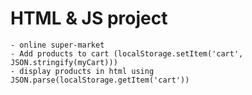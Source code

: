 # HTML & JS project
    - online super-market
    - Add products to cart (localStorage.setItem('cart', JSON.stringify(myCart)))
    - display products in html using JSON.parse(localStorage.getItem('cart'))